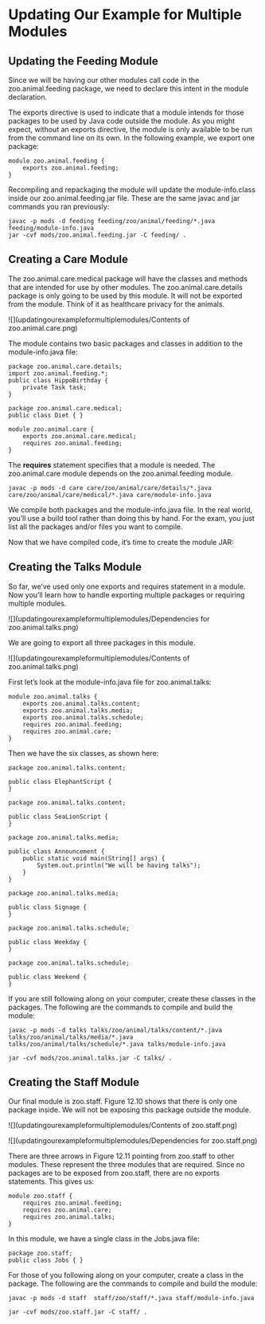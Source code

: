 # Updating Our Example for Multiple Modules

## Updating the Feeding Module

Since we will be having our other modules call code in the zoo.animal.feeding package, we need to declare this intent in
the module declaration.

The exports directive is used to indicate that a module intends for those packages to be used by Java code outside the
module. As you might expect, without an exports directive, the module is only available to be run from the command line
on its own. In the following example, we export one package:

    module zoo.animal.feeding { 
        exports zoo.animal.feeding;
    }

Recompiling and repackaging the module will update the module-info.class inside our zoo.animal.feeding.jar file. These
are the same javac and jar commands you ran previously:

    javac -p mods -d feeding feeding/zoo/animal/feeding/*.java feeding/module-info.java
    jar -cvf mods/zoo.animal.feeding.jar -C feeding/ .

## Creating a Care Module

The zoo.animal.care.medical package will have the classes and methods that are intended for use by other modules. The
zoo.animal.care.details package is only going to be used by this module. It will not be exported from the module. Think
of it as healthcare privacy for the animals.

![](updatingourexampleformultiplemodules/Contents of zoo.animal.care.png)

The module contains two basic packages and classes in addition to the module-info.java file:

    package zoo.animal.care.details; 
    import zoo.animal.feeding.*; 
    public class HippoBirthday {
        private Task task; 
    }

    package zoo.animal.care.medical; 
    public class Diet { }

    module zoo.animal.care {
        exports zoo.animal.care.medical; 
        requires zoo.animal.feeding;
    }

The **requires** statement specifies that a module is needed. The zoo.animal.care module depends on the
zoo.animal.feeding
module.

    javac -p mods -d care care/zoo/animal/care/details/*.java care/zoo/animal/care/medical/*.java care/module-info.java

We compile both packages and the module-info.java file. In the real world, you’ll use a build tool rather than doing
this by hand. For the exam, you just list all the packages and/or files you want to compile.

Now that we have compiled code, it’s time to create the module JAR:

## Creating the Talks Module

So far, we’ve used only one exports and requires statement in a module. Now you’ll learn how to handle exporting
multiple packages or requiring multiple modules.

![](updatingourexampleformultiplemodules/Dependencies for zoo.animal.talks.png)

We are going to export all three packages in this module.

![](updatingourexampleformultiplemodules/Contents of zoo.animal.talks.png)

First let’s look at the module-info.java file for zoo.animal.talks:

    module zoo.animal.talks {
        exports zoo.animal.talks.content;
        exports zoo.animal.talks.media;
        exports zoo.animal.talks.schedule;
        requires zoo.animal.feeding;
        requires zoo.animal.care;
    }

Then we have the six classes, as shown here:

    package zoo.animal.talks.content;

    public class ElephantScript {
    }

    package zoo.animal.talks.content;

    public class SeaLionScript {
    }

    package zoo.animal.talks.media;

    public class Announcement {
        public static void main(String[] args) {
            System.out.println("We will be having talks");
        }
    }

    package zoo.animal.talks.media;

    public class Signage {
    }

    package zoo.animal.talks.schedule;

    public class Weekday {
    }

    package zoo.animal.talks.schedule;

    public class Weekend {
    }

If you are still following along on your computer, create these classes in the packages. The following are the commands
to compile and build the module:

    javac -p mods -d talks talks/zoo/animal/talks/content/*.java talks/zoo/animal/talks/media/*.java talks/zoo/animal/talks/schedule/*.java talks/module-info.java

    jar -cvf mods/zoo.animal.talks.jar -C talks/ .

## Creating the Staff Module

Our final module is zoo.staff. Figure 12.10 shows that there is only one package inside. We will not be exposing this
package outside the module.

![](updatingourexampleformultiplemodules/Contents of zoo.staff.png)

![](updatingourexampleformultiplemodules/Dependencies for zoo.staff.png)

There are three arrows in Figure 12.11 pointing from zoo.staff to other modules. These represent the three modules that
are required. Since no packages are to be exposed from zoo.staff, there are no exports statements. This gives us:

    module zoo.staff {
        requires zoo.animal.feeding; 
        requires zoo.animal.care; 
        requires zoo.animal.talks;
    }

In this module, we have a single class in the Jobs.java file:

    package zoo.staff;
    public class Jobs { }

For those of you following along on your computer, create a class in the package. The following are the commands to
compile and build the module:

    javac -p mods -d staff  staff/zoo/staff/*.java staff/module-info.java

    jar -cvf mods/zoo.staff.jar -C staff/ .